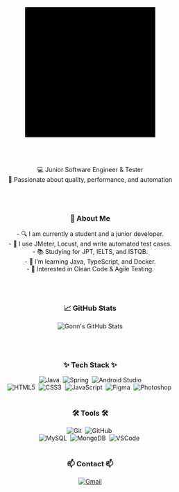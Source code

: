 <div align="center">
  <img src="welcome.gif" alt="Gonn's Github" width="300">
</div>

<br><br>
<p align="center">
  💻 Junior Software Engineer & Tester<br>
  🎯 Passionate about quality, performance, and automation
</p>

<br><br>

<h3 align="center">📌 About Me</h3>

<p align="center">
  - 🔍 I am currently a student and a junior developer. <br>
  - 🔨 I use JMeter, Locust, and write automated test cases. <br>
  - 📚 Studying for JPT, IELTS, and ISTQB. <br>
  - 🧠 I’m learning Java, TypeScript, and Docker. <br>
  - 🌱 Interested in Clean Code & Agile Testing. 
</p>


<br><br>
<h3 align="center">📈 GitHub Stats</h3>

<div align="center">
  <img src="https://github-readme-stats.vercel.app/api?username=Gonn&show_icons=true&theme=tokyonight" alt="Gonn's GitHub Stats">
</div>

<br><br>

<h3 align="center">✨ Tech Stack ✨</h3>

<div align="center">
  <img src="https://img.shields.io/badge/Java-007396?style=flat-square&logo=openjdk&logoColor=white" alt="Java">&nbsp
  <img src="https://img.shields.io/badge/Spring-6DB33F?style=flat-square&logo=spring&logoColor=white" alt="Spring">&nbsp
  <img src="https://img.shields.io/badge/Android_Studio-3DDC84?style=flat-square&logo=android-studio&logoColor=white" alt="Android Studio">
  <br>
  <img src="https://img.shields.io/badge/HTML5-E34F26?style=flat-square&logo=html5&logoColor=white" alt="HTML5">&nbsp
  <img src="https://img.shields.io/badge/CSS3-1572B6?style=flat-square&logo=css3&logoColor=white" alt="CSS3">&nbsp
  <img src="https://img.shields.io/badge/JavaScript-F7DF1E?style=flat-square&logo=javascript&logoColor=black" alt="JavaScript">&nbsp
  <img src="https://img.shields.io/badge/Figma-F24E1E?style=flat-square&logo=figma&logoColor=white" alt="Figma">&nbsp
  <img src="https://img.shields.io/badge/Photoshop-31A8FF?style=flat-square&logo=adobe-photoshop&logoColor=white" alt="Photoshop">&nbsp
</div>

<br>

<h3 align="center">🛠 Tools 🛠</h3>

<div align="center">
  <img src="https://img.shields.io/badge/Git-F05032?style=flat-square&logo=git&logoColor=white" alt="Git">&nbsp
  <img src="https://img.shields.io/badge/GitHub-181717?style=flat-square&logo=github&logoColor=white" alt="GitHub">&nbsp
  <br>
  <img src="https://img.shields.io/badge/MySQL-4479A1?style=flat-square&logo=mysql&logoColor=white" alt="MySQL">&nbsp
  <img src="https://img.shields.io/badge/MongoDB-47A248?style=flat-square&logo=mongodb&logoColor=white" alt="MongoDB">&nbsp
  <img src="https://img.shields.io/badge/VSCode-007ACC?style=flat-square&logo=visual-studio-code&logoColor=white" alt="VSCode">&nbsp
</div>

<br>

<h3 align="center">📫 Contact 📫</h3>

<div align="center">
  <a href="mailto:gounpark7475@gmail.com">
    <img src="https://img.shields.io/badge/gounpark7475@gmail.com-D14836?style=flat-square&logo=gmail&logoColor=white" alt="Gmail">
  </a>
</div>

